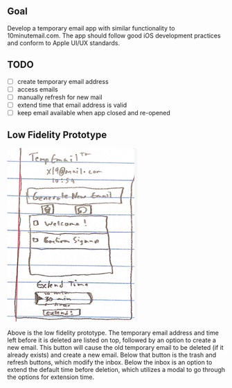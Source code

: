 Goal
---
Develop a temporary email app with similar functionality to 10minutemail.com. The app should follow
good iOS development practices and conform to Apple UI/UX standards. 

TODO
---
- [ ] create temporary email address
- [ ] access emails
- [ ] manually refresh for new mail
- [ ] extend time that email address is valid
- [ ] keep email available when app closed and re-opened

Low Fidelity Prototype
---
<img src="prototypes/Low_Fidelity.jpg" width="300" height="400">

Above is the low fidelity prototype. The temporary email address and time left before it is deleted are listed on top, followed by an option to create a new email. This button will cause the old temporary email to be deleted (if it already exists) and create a new email. Below that button is the trash and refresh buttons, which modify the inbox. Below the inbox is an option to extend the default time before deletion, which utilizes a modal to go through the options for extension time.
